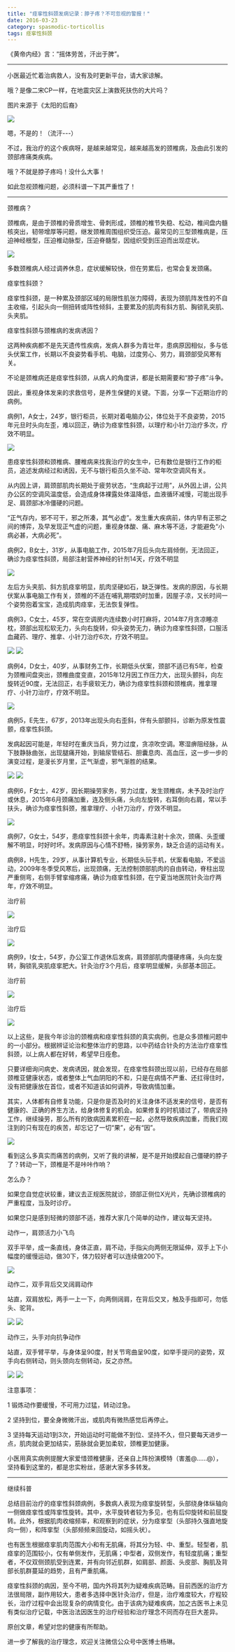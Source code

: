 ```yaml
---
title: "痉挛性斜颈发病记录：脖子疼？不可忽视的警报！"
date: 2016-03-23
category: spasmodic-torticollis
tags: 痉挛性斜颈
---
```


《黄帝内经》言：“摇体劳苦，汗出于脾”。

***

小医最近忙着治病救人，没有及时更新平台，请大家谅解。

哦？是像二宋CP一样，在地震灾区上演救死扶伤的大片吗？

图片来源于《太阳的后裔》

![](/media/201603/22-01.jpg)

嗯，不是的！（流汗---）

不过，我治疗的这个疾病呀，是越来越常见，越来越高发的颈椎病，及由此引发的颈部疼痛类疾病。

哦？不就是脖子疼吗！没什么大事！

如此忽视颈椎问题，必须科谱一下其严重性了！

***

颈椎病？

颈椎病，是由于颈椎的骨质增生、骨刺形成，颈椎的椎节失稳、松动，椎间盘内髓核突出，韧带增厚等问题，继发颈椎周围组织受压迫。最常见的三型颈椎病是，压迫神经根型，压迫椎动脉型，压迫脊髓型，因组织受到压迫而出现症状。

![](/media/201603/22-02.jpg)

多数颈椎病人经过调养休息，症状缓解较快，但在劳累后，也常会复发颈痛。

痉挛性斜颈？

痉挛性斜颈，是一种累及颈部区域的局限性肌张力障碍，表现为颈肌阵发性的不自主收缩，引起头向一侧扭转或阵性倾斜，主要累及的肌肉有斜方肌、胸锁乳突肌、头夹肌。

痉挛性斜颈与颈椎病的发病诱因？

这两种疾病都不是先天遗传性疾病，发病人群多为青壮年，患病原因相似，多与低头伏案工作，长期以不良姿势看手机、电脑，过度劳心、劳力，肩颈部受风寒有关。

不论是颈椎病还是痉挛性斜颈，从病人的角度讲，都是长期需要和“脖子疼”斗争。

因此，重视身体发来的求救信号，是养生保健的关键。下面，分享一下近期治疗的病例。

病例1，A女士，24岁，银行柜员，长期对着电脑办公，体位处于不良姿势，2015年元旦时头向左歪，难以回正，确诊为痉挛性斜颈，以理疗和小针刀治疗多次，疗效不明显。

![](/media/201603/22-03.jpg)

患痉挛性斜颈和颈椎病、腰椎病来找我治疗的女生中，已有数位是银行工作的柜员，追述发病经过和诱因，无不与银行柜员久坐不动、常年吹空调风有关。

从内因上讲，肩颈部肌肉长期处于疲劳状态，“生病起于过用”，从外因上讲，公共办公区的空调风温度低，会造成身体裸露处体温降低，血液循环减慢，可能出现手足、肩颈部冰冷僵硬的问题。

“正气存内，邪不可干，邪之所凑，其气必虚”。发生重大疾病前，体内早有正邪之间的博弈，及早发现正气虚的问题，重视身体酸、痛、麻木等不适，才能避免“小病必甚，大病必死”。

病例2，B女士，31岁，从事电脑工作，2015年7月后头向左肩倾倒，无法回正，确诊为痉挛性斜颈，局部注射营养神经的针剂14天，疗效不明显

![](/media/201603/22-04.jpg)

左后方头夹肌、斜方肌痉挛明显，肌肉坚硬如石，缺乏弹性。发病的原因，与长期伏案从事电脑工作有关，颈椎的不适在哺乳期喂奶时加重，因屋子凉，又长时间一个姿势抱着宝宝，造成肌肉痉挛，无法恢复弹性。

病例3，C女士，45岁，常在空调房内连续数小时打麻将，2014年7月贪凉睡凉枕，颈部出现松软无力，头向右旋转，仰头姿势无力，确诊为痉挛性斜颈，口服活血藏药、理疗、推拿、小针刀治疗6次，疗效不明显。

![](/media/201603/22-05.jpg)
![](/media/201603/22-06.jpg)

病例4，D女士，40岁，从事财务工作，长期低头伏案，颈部不适已有5年，检查为颈椎间盘突出，颈椎曲度变直，2015年12月因工作压力大，出现头颤抖，向左旋转近90度，无法回正，右手疲软无力，确诊为痉挛性斜颈和颈椎病，推拿理疗、小针刀治疗，疗效不明显。

![](/media/201603/22-07.jpg)

病例5，E先生，67岁，2013年出现头向右歪斜，伴有头部颤抖，诊断为原发性震颤，痉挛性斜颈。

发病起因可能是，年轻时在重庆当兵，劳力过度，贪凉吹空调。寒湿痹阻经脉，从下肢静脉曲张，出现腿痛开始，到输尿管结石、胆囊息肉、高血压，这一步一步的演变过程，是漫长岁月里，正气渐虚，邪气渐胜的结果。

![](/media/201603/22-08.jpg)
![](/media/201603/22-09.jpg)

病例6，F女士，42岁，因长期操劳家务，劳力过度，发生颈椎病，未予及时治疗或休息，2015年6月颈痛加重，连及侧头痛，头向左旋转，右耳倒向右肩，常以手扶头，确诊为痉挛性斜颈，推拿理疗、小针刀治疗，疗效不明显。

![](/media/201603/22-10.jpg)

病例7，G女士，54岁，患痉挛性斜颈十余年，肉毒素注射十余次，颈痛、头歪缓解不明显，时好时坏。发病原因与心情不舒畅，操劳家务，缺乏合适的运动有关。

病例8，H先生，29岁，从事计算机专业，长期低头玩手机，伏案看电脑，不爱运动，2009年冬季受风寒后，出现颈痛，无法控制颈部肌肉的自由转动，脊柱出现严重侧弯，右侧手臂挛缩疼痛，确诊为痉挛性斜颈，在宁夏当地医院针灸治疗两年，疗效不明显。

治疗前

![](/media/201603/22-11.jpg)

治疗后

![](/media/201603/22-12.jpg)

病例9，I女士，54岁，办公室工作退休后发病，肩颈部肌肉僵硬疼痛，头向左旋转，胸锁乳突肌痉挛肥大。针灸治疗3个月后，痉挛明显缓解，头部基本回正。

治疗前

![](/media/201603/22-13.jpg)

治疗后

![](/media/201603/22-14.jpg)

以上这些，是我今年诊治的颈椎病和痉挛性斜颈的真实病例，也是众多颈椎问题中的一小部分。根据辨证论治和整体治疗的思路，以中药结合针灸的方法治疗痉挛性斜颈，以上病人都在好转，希望早日痊愈。

只要详细询问病史、发病诱因，就会发现，在痉挛性斜颈出现以前，已经存在局部颈椎亚健康状态，或者整体上气血阴阳的不和，只是在病情不严重、还扛得住时，没有把健康放在首位，或者不知道该如何调养，导致病情加重。

其实，人体都有自修复功能，只是你是否及时的关注身体不适发来的信号，是否有健康的、正确的养生方法，给身体修复的机会。如果修复的时机错过了，带病坚持工作，继续操劳，那么所有的致病因素累积在一起，必然导致疾病加重，而我们观注到的只有现在的疾苦，却忘记了一切“果”，必有“因”。

![](/media/201603/22-15.jpg)

看到这么多真实而痛苦的病例，又听了我的讲解，是不是开始摸起自己僵硬的脖子了？转动一下，颈椎是不是咔咔作响？

怎么办？

如果您自觉症状较重，建议去正规医院就诊，颈部正侧位X光片，先确诊颈椎病的严重程度，当及时诊疗。

如果您只是感到轻微的颈部不适，推荐大家几个简单的动作，建议每天坚持。

动作一，肩颈活力小飞鸟

双手平举，成一条直线，身体正直，肩不动，手指尖向两侧无限延伸，双手上下小幅度的缓慢运动，做30下，体力较好者可以连续做200下。

![](/media/201603/22-16.jpg)

动作二，双手背后交叉阔肩动作

站直，双肩放松，两手一上一下，向两侧阔肩，在背后交叉，触及手指即可，勿低头、驼背。

![](/media/201603/22-17.jpg)
![](/media/201603/22-18.jpg)

动作三，头手对向抗争动作

站直，双手臂平举，与身体呈90度，肘关节弯曲呈90度，如举手提问的姿势，双手向右侧转动，则头颈向左侧转动，反之亦然。

![](/media/201603/22-19.jpg)
![](/media/201603/22-20.jpg)

注意事项：

1 锻炼动作要缓慢，不可用力过猛，转动过急。

2 坚持到位，要全身微微汗出，或肌肉有微热感觉后再停止。

3 坚持每天运动1到3次，开始运动时可能做不到位、坚持不久，但只要每天进步一点，肌肉就会更加结实，筋脉就会更加柔软，颈椎更加健康。

小医用真实病例提醒大家爱惜颈椎健康，还亲自上阵扮演模特（害羞@……@），坚持看到这里的，都是忠实粉丝，感谢大家多多转发。

***

继续科普

总结目前治疗的痉挛性斜颈病例，多数病人表现为痉挛旋转型，头部绕身体纵轴向一侧做痉挛性或阵挛性旋转。其中，水平旋转者较为多见，也有后仰旋转和前屈旋转。此外，根据肌肉收缩频率，和观察到的症状，分为痉挛型（头部持久强直地旋向一侧），和阵挛型（头部频频来回旋动，如摇头状）。

也有医生根据痉挛肌肉范围大小和有无肌痛，将其分为轻、中、重型。轻型者，肌痉挛的范围较小，仅有单侧发作，无肌痛；中型者，双侧发作，有轻度肌痛；重型者，不仅双侧颈肌受到连累，并有向邻近肌群，如肩部、颜面、头皮部、胸肌及背部长肌群蔓延的趋势，且有严重肌痛。

痉挛性斜颈的病因，至今不明，国内外将其列为疑难疾病范畴。目前西医的治疗方法很局限，副作用较大，患者多选择中医针灸治疗，但是，治疗难度较大，疗程较长，治疗过程中会出现复杂的病情变化。由于该病为疑难疾病，加之古医书上未见有类似治疗记载，中医治法因医生的治疗经验和治疗理念不同而存在巨大差异。

原创文章，希望对您的健康有所帮助。

进一步了解我的治疗理念，欢迎关注微信公众号中医博士杨琳。
